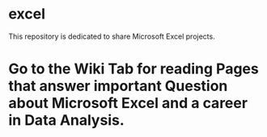 # excel
This repository is dedicated to share Microsoft Excel projects.
# Go to the Wiki Tab for reading Pages that answer important Question about Microsoft Excel and a career in Data Analysis. 
